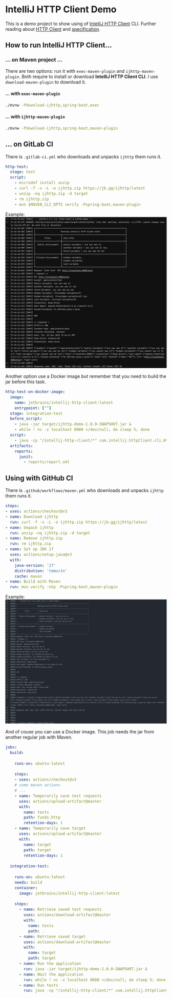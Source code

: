 # IntelliJ HTTP Client Demo

This is a demo project to show using of [IntelliJ HTTP Client][ijhttp] CLI.
Further reading about [HTTP Client][http-client] and [specification][spec].

## How to run IntelliJ HTTP Client...

### ... on Maven project ...

There are two options: run it with `exec-maven-plugin` and `ijhttp-maven-plugin`.
Both require to install or download **IntelliJ HTTP Client CLI**.
I use `download-maven-plugin` to download it.

#### … with `exec-maven-plugin`

```bash
./mvnw -Pdownload-ijhttp,spring-boot,exec
```

#### … with `ijhttp-maven-plugin`

```bash
./mvnw -Pdownload-ijhttp,spring-boot,maven-plugin
```

## ... on GitLab CI

There is `.gitlab-ci.yml` who downloads and unpacks `ijhttp` them runs it.

```yaml
http-test:
  stage: test
  script:
    - microdnf install unzip
    - curl -f -s -L -o ijhttp.zip https://jb.gg/ijhttp/latest
    - unzip -nq ijhttp.zip -d target
    - rm ijhttp.zip
    - mvn $MAVEN_CLI_OPTS verify -Pspring-boot,maven-plugin
```

Example:
![GitLab Pipeline](gitlab-ci.png)

Another option use a Docker image but remember that you need to build the jar before this task.

```yaml
http-test-on-docker-image:
  image:
    name: jetbrains/intellij-http-client:latest
    entrypoint: [""]
  stage: integration-test
  before_script:
    - java -jar target/ijhttp-demo-1.0.0-SNAPSHOT.jar &
    - while ! nc -z localhost 8080 </dev/null; do sleep 5; done
  script:
    - java -cp "/intellij-http-client/*" com.intellij.httpClient.cli.HttpClientMain --report funds.http
  artifacts:
    reports:
      junit:
        - reports/report.xml
```

## Using with GitHub CI

There is `.github/workflows/maven.yml` who downloads and unpacks `ijhttp` them runs it.

```yaml
steps:
- uses: actions/checkout@v3
- name: Download ijhttp
  run: curl -f -s -L -o ijhttp.zip https://jb.gg/ijhttp/latest
- name: Unpack ijhttp
  run: unzip -nq ijhttp.zip -d target
- name: Remove ijhttp.zip
  run: rm ijhttp.zip
- name: Set up JDK 17
  uses: actions/setup-java@v3
  with:
    java-version: '17'
    distribution: 'temurin'
    cache: maven
- name: Build with Maven
  run: mvn verify -ntp -Pspring-boot,maven-plugin
```

Example:
![GitLab Workflow](github-workflow.png)

And of couse you can use a Docker image. This job needs the jar from another regular job with Maven.

```yaml
jobs:
  build:

    runs-on: ubuntu-latest

    steps:
    - uses: actions/checkout@v3
    # some maven actions
    # ...
    - name: Temporarily save test requests
      uses: actions/upload-artifact@master
      with:
        name: tests
        path: funds.http
        retention-days: 1
    - name: Temporarily save target
      uses: actions/upload-artifact@master
      with:
        name: target
        path: target
        retention-days: 1

  integration-test:

    runs-on: ubuntu-latest
    needs: build
    container:
      image: jetbrains/intellij-http-client:latest

    steps:
      - name: Retrieve saved test requests
        uses: actions/download-artifact@master
        with:
          name: tests
          path: .
      - name: Retrieve saved target
        uses: actions/download-artifact@master
        with:
          name: target
          path: target
      - name: Run the application
        run: java -jar target/ijhttp-demo-1.0.0-SNAPSHOT.jar &
      - name: Wait the application
        run: while ! nc -z localhost 8080 </dev/null; do sleep 5; done
      - name: Run tests
        run: java -cp "/intellij-http-client/*" com.intellij.httpClient.cli.HttpClientMain --report funds.http
```

[ijhttp]: https://www.jetbrains.com/help/idea/http-client-cli.html "HTTP Client CLI"

[http-client]: https://www.jetbrains.com/help/idea/http-client-in-product-code-editor.html "HTTP Client"

[spec]: https://github.com/JetBrains/http-request-in-editor-spec/blob/master/spec.md "HTTP Request in Editor Specification"